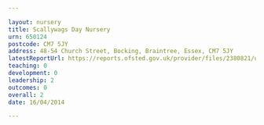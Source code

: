 ```yaml
---

layout: nursery
title: Scallywags Day Nursery
urn: 650124
postcode: CM7 5JY
address: 48-54 Church Street, Bocking, Braintree, Essex, CM7 5JY
latestReportUrl: https://reports.ofsted.gov.uk/provider/files/2380821/urn/650124.pdf
teaching: 0
development: 0
leadership: 2
outcomes: 0
overall: 2
date: 16/04/2014

---
```

